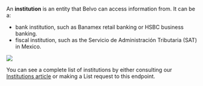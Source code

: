 An **institution** is an entity that Belvo can access information from. It can be a:

- bank institution, such as Banamex retail banking or HSBC business banking.
- fiscal institution, such as the Servicio de Administración Tributaria (SAT) in Mexico.

![](https://files.readme.io/69a4676-Banking__Tax.png)

You can see a complete list of institutions by either consulting our [Institutions article](https://developers.belvo.com/docs/institution) or making a List request to this endpoint.